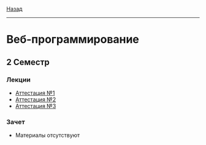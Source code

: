 [Назад](../../README.md)
***
# Веб-программирование
## 2 Семестр
### Лекции
+ [Аттестация №1](web-att-1-fact.md)
+ [Аттестация №2](web-att-2-fact.md)
+ [Аттестация №3](web-att-3-fact.md)
### Зачет
+ Материалы отсутствуют
